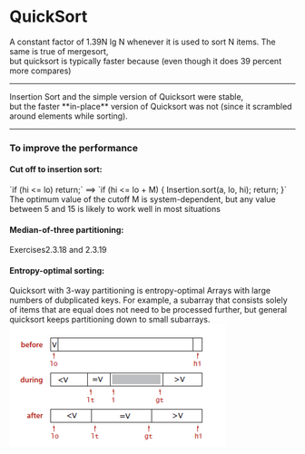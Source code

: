 # QuickSort

A constant factor of 1.39N lg N whenever it is used to sort N items. The same is true of mergesort,<br>
but quicksort is typically faster because (even though it does 39 percent more compares)
<hr>
Insertion Sort and the simple version of Quicksort were stable, <br> 
but the faster **in-place** version of Quicksort was not (since it scrambled around elements while sorting).
<hr>
<h3>To improve the performance</h3>

<h4>Cut off to insertion sort:</h4> 
`if (hi <= lo) return;` ==> `if (hi <= lo + M) { Insertion.sort(a, lo, hi); return; }` <br>
The optimum value of the cutoff M is system-dependent, but any value between 5 and 15 is likely to work well in most situations

<h4>Median-of-three partitioning:</h4>
Exercises2.3.18 and 2.3.19 <br>

<h4>Entropy-optimal sorting:</h4> 
Quicksort with 3-way partitioning is entropy-optimal
Arrays with large numbers of dubplicated keys. For example, a subarray that consists solely of items that are equal does not
need to be processed further, but general quicksort keeps partitioning down to small subarrays.
<img src="./3WayPartitioning.png">
